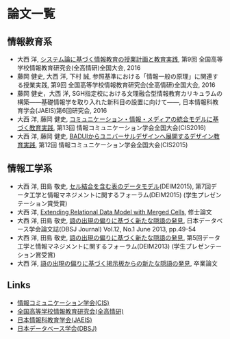 # 論文一覧
## 情報教育系
- 大西 洋, [システム論に基づく情報教育の授業計画と教育実践](2016zen-system/README.md), 第9回 全国高等学校情報教育研究会(全高情研)全国大会, 2016
- 藤岡 健史, 大西 洋, 下村 誠, 参照基準における「情報一般の原理」に関連する授業実践, 第9回 全国高等学校情報教育研究会(全高情研)全国大会, 2016
- 藤岡 健史，大西 洋, SGH指定校における文理融合型情報教育カリキュラムの構築――基礎情報学を取り入れた新科目の設置に向けて――, 日本情報科教育学会(JAEIS)第6回研究会, 2016
- 大西 洋, 藤岡 健史, [コミュニケーション・情報・メディアの統合モデルに基づく教育実践](2016CIS-communication/README.md), 第13回 情報コミュニケーション学会全国大会(CIS2016)
- 大西 洋, 藤岡 健史, [BADUIからユニバーサルデザインへ展開するデザイン教育実践](2015CIS-design/README.md), 第12回 情報コミュニケーション学会全国大会(CIS2015)

## 情報工学系
- 大西 洋, 田島 敬史, [セル結合を含む表のデータモデル](2015DEIM-ir/README.md)(DEIM2015), 第7回データ工学と情報マネジメントに関するフォーラム(DEIM2015) (学生プレゼンテーション賞受賞)
- 大西 洋, [Extending Relational Data Model with Merged Cells](2015DEIM-ir/README.md), 修士論文
- 大西 洋, 田島 敬史, [語の出現の偏りに基づく新たな隠語の発見](2013DEIM-ir/README.md), 日本データベース学会論文誌(DBSJ Journal) Vol.12, No.1 June 2013, pp.49-54
- 大西 洋, 田島 敬史, [語の出現の偏りに基づく新たな隠語の発見](2013DEIM-ir/README.md), 第5回データ工学と情報マネジメントに関するフォーラム(DEIM2013) (学生プレゼンテーション賞受賞)
- 大西 洋, [語の出現の偏りに基づく掲示板からの新たな隠語の発見](2013DEIM-ir/README.md), 卒業論文

## Links
- [情報コミュニケーション学会(CIS)](http://www.cis.gr.jp)
- [全国高等学校情報教育研究会(全高情研)](http://zenkojoken.jp)
- [日本情報科教育学会(JAEIS)](http://jaeis.org)
- [日本データベース学会(DBSJ)](http://dbsj.org)
